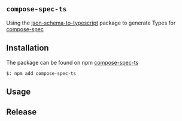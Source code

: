 ## `compose-spec-ts`

Using the [json-schema-to-typescript](https://github.com/bcherny/json-schema-to-typescript) package to generate Types for [compose-spec](https://github.com/compose-spec/compose-spec)  

## Installation

The package can be found on npm [compose-spec-ts](https://www.npmjs.com/package/compose-spec-ts)

````
$: npm add compose-spec-ts
````

## Usage



## Release

